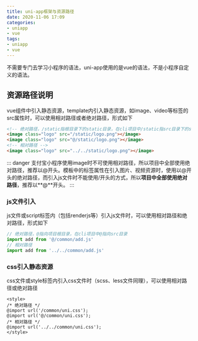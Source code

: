 ```yaml
---
title: uni-app框架与资源路径
date: 2020-11-06 17:09
categories:
- uniapp
- vue
tags:
- uniapp
- vue
---
```


不需要专门去学习小程序的语法，uni-app使用的是vue的语法，不是小程序自定义的语法。
<!-- more -->


## 资源路径说明
vue组件中引入静态资源，template内引入静态资源，如image、video等标签的src属性时，可以使用相对路径或者绝对路径，形式如下
```html
<!-- 绝对路径，/static指根目录下的static目录，在cli项目中/static指src目录下的static目录 -->
<image class="logo" src="/static/logo.png"></image>
<image class="logo" src="@/static/logo.png"></image>
<!-- 相对路径 -->
<image class="logo" src="../../static/logo.png"></image>
```
::: danger
支付宝小程序使用image时不可使用相对路径，所以项目中全部使用绝对路径，推荐以@开头。模板中的标签属性在引入图片、视频资源时，使用以@开头的绝对路径，而引入js文件时不能使用/开头的方式，所以**项目中全部使用绝对路径**，推荐以**@**开头。
:::


### js文件引入
js文件或script标签内（包括renderjs等）引入js文件时，可以使用相对路径和绝对路径，形式如下
```javascript
// 绝对路径，@指向项目根目录，在cli项目中@指向src目录
import add from '@/common/add.js'
// 相对路径
import add from '../../common/add.js'
```


### css引入静态资源
css文件或style标签内引入css文件时（scss、less文件同理），可以使用相对路径或绝对路径
```vue
<style>
/* 绝对路径 */
@import url('/common/uni.css');
@import url('@/common/uni.css');
/* 相对路径 */
@import url('../../common/uni.css');
</style>
```
